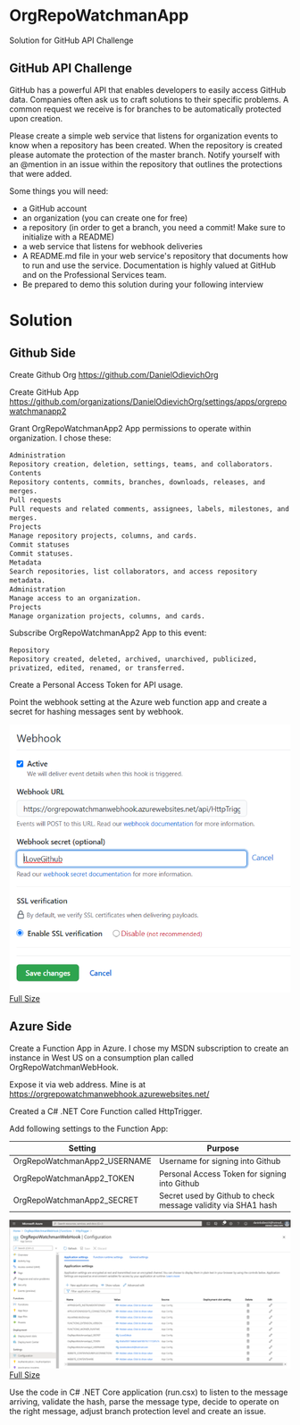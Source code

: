 # OrgRepoWatchmanApp
Solution for GitHub API Challenge

## GitHub API Challenge
GitHub has a powerful API that enables developers to easily access GitHub data. Companies often ask us to craft solutions to their specific problems. A common request we receive is for branches to be automatically protected upon creation.

Please create a simple web service that listens for organization events to know when a repository has been created. When the repository is created please automate the protection of the master branch. Notify yourself with an @mention in an issue within the repository that outlines the protections that were added.

Some things you will need:

* a GitHub account
* an organization (you can create one for free)
* a repository (in order to get a branch, you need a commit! Make sure to initialize with a README)
* a web service that listens for webhook deliveries
* A README.md file in your web service's repository that documents how to run and use the service. Documentation is highly valued at GitHub and on the Professional Services team.
* Be prepared to demo this solution during your following interview

# Solution

## Github Side
Create Github Org https://github.com/DanielOdievichOrg

Create GitHub App https://github.com/organizations/DanielOdievichOrg/settings/apps/orgrepowatchmanapp2

Grant OrgRepoWatchmanApp2 App permissions to operate within organization. I chose these:

	Administration 
	Repository creation, deletion, settings, teams, and collaborators.
	Contents 
	Repository contents, commits, branches, downloads, releases, and merges.
	Pull requests 
	Pull requests and related comments, assignees, labels, milestones, and merges.
	Projects 
	Manage repository projects, columns, and cards.
	Commit statuses 
	Commit statuses.
	Metadata 
    Search repositories, list collaborators, and access repository metadata.
    Administration 
	Manage access to an organization.
    Projects 
    Manage organization projects, columns, and cards.

Subscribe OrgRepoWatchmanApp2 App to this event:
    
    Repository
    Repository created, deleted, archived, unarchived, publicized, privatized, edited, renamed, or transferred.

Create a Personal Access Token for API usage.

Point the webhook setting at the Azure web function app and create a secret for hashing messages sent by webhook.

![](docs/GitHubWebHook.png?raw=true)
[Full Size](docs/GitHubWebHook.png?raw=true)

## Azure Side
Create a Function App in Azure. I chose my MSDN subscription to create an instance in West US on a consumption plan called OrgRepoWatchmanWebHook.

Expose it via web address. Mine is at https://orgrepowatchmanwebhook.azurewebsites.net/

Created a C# .NET Core Function called HttpTrigger.

Add following settings to the Function App:

Setting | Purpose
-- | -- 
OrgRepoWatchmanApp2_USERNAME | Username for signing into Github
OrgRepoWatchmanApp2_TOKEN | Personal Access Token for signing into Github
OrgRepoWatchmanApp2_SECRET | Secret used by Github to check message validity via SHA1 hash

![](docs/AzureWebSiteSettings.png?raw=true)
[Full Size](docs/AzureWebSiteSettings.png?raw=true)

Use the code in C# .NET Core application (run.csx) to listen to the message arriving, validate the hash, parse the message type, decide to operate on the right message, adjust branch protection level and create an issue.
